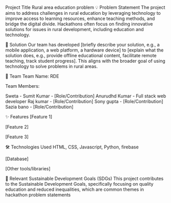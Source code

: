 Project Title
Rural area education problem
💡 Problem Statement
The project aims to address challenges in rural education by leveraging technology to improve access to learning resources,
enhance teaching methods, and bridge the digital divide. Hackathons often focus on finding innovative solutions for issues in rural development, 
including education and technology.

🎯 Solution
Our team has developed [briefly describe your solution, e.g., a mobile application, a web platform, a hardware device] to
[explain what the solution does, e.g., provide offline educational content, facilitate remote teaching, track student progress]. 
This aligns with the broader goal of using technology to solve problems in rural areas.

🤝 Team
Team Name: RDE

Team Members:

Sweta - 
Sumit Kumar - [Role/Contribution]
Anurudhd Kumar - Full stack web developer
Raj kumar - [Role/Contribution]
Sony gupta - [Role/Contribution]
Sazia bano - [Role/Contribution]

✨ Features
[Feature 1]

[Feature 2]

[Feature 3]

🛠️ Technologies Used
HTML, CSS, Javascript, Python, firebase

[Database]

[Other tools/libraries]

📄 Relevant Sustainable Development Goals (SDGs)
This project contributes to the Sustainable Development Goals, specifically focusing on quality education and reduced inequalities, 
which are common themes in hackathon problem statements 
